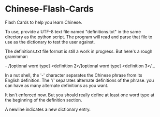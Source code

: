 Chinese-Flash-Cards
===================

Flash Cards to help you learn Chinese.

To use, provide a UTF-8 text file named "definitions.txt" in the same directory
as the python script. The program will read and parse that file to use as the
dictionary to test the user against.

The definitions.txt file format is still a work in progress. But here's a rough
grammmar:

<chinese phrase> - <word type> <definition>/[optional word type] <definition
2>/[optional word type] <definition 3>/...

In a nut shell, the '-' character separates the Chinese phrase from its
English definition. The '/' separates alternate definitions of the phrase. you
can have as many alternate definitions as you want.

It isn't enforced now. But you should really define at least one word type at
the beginning of the definition section.

A newline indicates a new dictionary entry.
